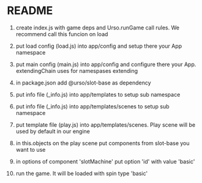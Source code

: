 # README #

1) create index.js with game deps and Urso.runGame call rules. We recommend call this funcion on load

2) put load config (load.js) into app/config and setup there your App namespace

3) put main config (main.js) into app/config and configure there your App. extendingChain uses for namespases extending

4) in package.json add @urso/slot-base as dependency

5) put info file (_info.js) into app/templates to setup sub namespace

6) put info file (_info.js) into app/templates/scenes to setup sub namespace

7) put template file (play.js) into app/templates/scenes. Play scene will be used by default in our engine

8) in this.objects on the play scene put components from slot-base you want to use

9) in options of component 'slotMachine' put option 'id' with value 'basic'

10) run the game. It will be loaded with spin type 'basic'
